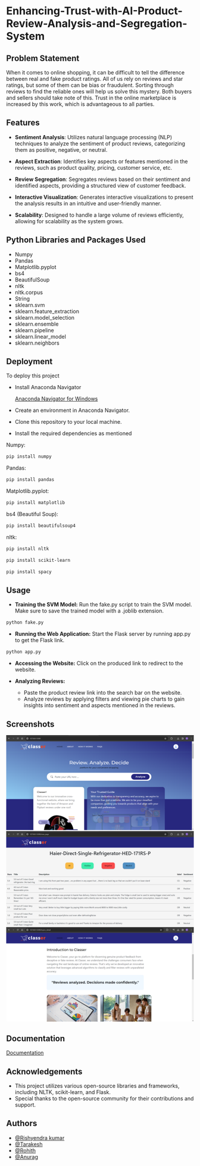 
# Enhancing-Trust-with-AI-Product-Review-Analysis-and-Segregation-System



## Problem Statement
When it comes to online shopping, it can be difficult to tell the difference between real and fake product ratings. All of us rely on reviews and star ratings, but some of them can be bias or fraudulent. Sorting through reviews to find the reliable ones will help us solve this mystery. Both buyers and sellers should take note of this. Trust in the online marketplace is increased by this work, which is advantageous to all parties.

## Features 

* **Sentiment Analysis**: Utilizes natural language processing (NLP) techniques to analyze the sentiment of product reviews, categorizing them as positive, negative, or neutral.

* **Aspect Extraction**: Identifies key aspects or features mentioned in the reviews, such as product quality, pricing, customer service, etc.

* **Review Segregation**: Segregates reviews based on their sentiment and identified aspects, providing a structured view of customer feedback.

* **Interactive Visualization**: Generates interactive visualizations to present the analysis results in an intuitive and user-friendly manner.

* **Scalability**: Designed to handle a large volume of reviews efficiently, allowing for scalability as the system grows.
## Python Libraries and Packages Used
* Numpy
* Pandas
* Matplotlib.pyplot
* bs4
* BeautifulSoup
* nltk
* nltk.corpus
* String
* sklearn.svm
* sklearn.feature_extraction
* sklearn.model_selection
* sklearn.ensemble
* sklearn.pipeline
* sklearn.linear_model
* sklearn.neighbors
## Deployment

To deploy this project

* Install Anaconda Navigator
    
    [Anaconda Navigator for Windows](https://www.anaconda.com/download/success)

* Create an environment in Anaconda Navigator.
* Clone this repository to your local machine.
* Install the required dependencies as mentioned

Numpy:
```bash
pip install numpy
```
Pandas:
```bash
pip install pandas
```
Matplotlib.pyplot:
```bash
pip install matplotlib
```
bs4 (Beautiful Soup):
```bash
pip install beautifulsoup4
```
nltk:
```bash
pip install nltk
```
```bash
pip install scikit-learn
```
```bash
pip install spacy
```

## Usage

* **Training the SVM Model:** Run the fake.py script to train the SVM model. Make sure to save the trained model with a .joblib extension.
```bash
python fake.py
```

* **Running the Web Application:** Start the Flask server by running app.py to get the Flask link.
```bash
python app.py
```

* **Accessing the Website:** Click on the produced link to redirect to the website.

* **Analyzing Reviews:**
    * Paste the product review link into the search bar on the website.
    * Analyze reviews by applying filters and viewing pie charts to gain insights into sentiment and aspects mentioned in the reviews.




## Screenshots

![Website Screenshot](https://github.com/rishyendra02/Enhancing-Trust-with-AI-Product-Review-Anaysis-and-Segregation-System/blob/main/res%201.png)
![Wesite Screenshot](https://github.com/rishyendra02/Enhancing-Trust-with-AI-Product-Review-Anaysis-and-Segregation-System/blob/main/res%202.png)
![Wesite Screenshot](https://github.com/rishyendra02/Enhancing-Trust-with-AI-Product-Review-Anaysis-and-Segregation-System/blob/main/res%202.1.png)

## Documentation

[Documentation](https://github.com/rishyendra02/Enhancing-Trust-with-AI-Product-Review-Anaysis-and-Segregation-System/blob/main/Team%2004%20Documentation%20Final%20NEW.pdf)



## Acknowledgements

* This project utilizes various open-source libraries and frameworks, including NLTK, scikit-learn, and Flask.
* Special thanks to the open-source community for their contributions and support.



## Authors

- [@Rishyendra kumar](https://github.com/rishyendra02)
- [@Tarakesh](https://github.com/18253ee102)
- [@Rohith](https://github.com/rohithgr30)
- [@Anurag](https://github.com/ThalariAnurag)


